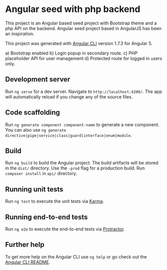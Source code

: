 # Angular seed with php backend
This project is an Angular based seed project with Bootstrap theme and a php API on the backend. Angular seed project based in AngularJS has been an inspiration.

This project was generated with [Angular CLI](https://github.com/angular/angular-cli) version 1.7.3 for Angular 5.

a) Bootstrap enabled
b) Login popup in secondary route.
c) PHP placeholder API for user management
d) Protected route for logged in users only.

## Development server

Run `ng serve` for a dev server. Navigate to `http://localhost:4200/`. The app will automatically reload if you change any of the source files.

## Code scaffolding

Run `ng generate component component-name` to generate a new component. You can also use `ng generate directive|pipe|service|class|guard|interface|enum|module`.

## Build

Run `ng build` to build the Angular project. The build artifacts will be stored in the `dist/` directory. Use the `-prod` flag for a production build.
Run `composer install` in `api/` directory.

## Running unit tests

Run `ng test` to execute the unit tests via [Karma](https://karma-runner.github.io).

## Running end-to-end tests

Run `ng e2e` to execute the end-to-end tests via [Protractor](http://www.protractortest.org/).

## Further help

To get more help on the Angular CLI use `ng help` or go check out the [Angular CLI README](https://github.com/angular/angular-cli/blob/master/README.md).
